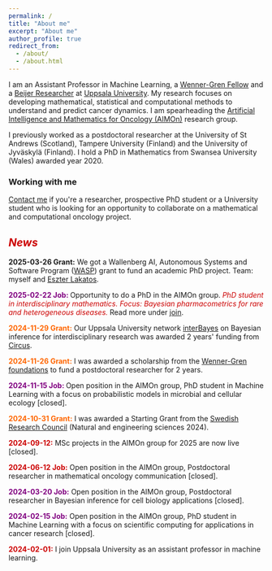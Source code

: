```yaml
---
permalink: /
title: "About me"
excerpt: "About me"
author_profile: true
redirect_from: 
  - /about/
  - /about.html
---
```


<p>
I am an Assistant Professor in Machine Learning, a 
<a href="https://www.swgc.org/">Wenner-Gren Fellow</a> and a  
<a href="https://beijerstiftelsen.se/en/partners/the-beijer-laboratory-ai-research">Beijer Researcher</a> at 
<a href="https://www.uu.se/en">Uppsala University</a>. 
My research focuses on developing mathematical, statistical and computational methods to understand and predict cancer dynamics. 
I am spearheading the 
<a href="https://sarahamis.github.io/group/">Artificial Intelligence and Mathematics for Oncology (AIMOn)</a> 
research group. 
</p>

<p>
I previously worked as a postdoctoral researcher at the University of St Andrews (Scotland), Tampere University (Finland) and the University of Jyväskylä (Finland). I hold a PhD in Mathematics from Swansea University (Wales) awarded year 2020.
</p>

### Working with me

<a href="https://sarahamis.github.io/contact/">Contact me</a> 
if you're a researcher, prospective PhD student or a University student who is looking for an opportunity to collaborate on a mathematical and computational oncology project. 

## <span style="color: #cc0000;">*News*</span>

<p>
<span style="color: ##ff6600;"><b>2025-03-26 Grant:</b></span> We got a Wallenberg AI, Autonomous Systems and Software Program (<a href="https://www.uu.se/centrum/circus">WASP</a>) grant to fund an academic PhD project. Team: myself and <a href="https://research.chalmers.se/en/person/eszterl">Eszter Lakatos</a>. 
</p>

<p>
<span style="color: #800080;"><b>2025-02-22 Job: </b></span> Opportunity to do a PhD in the AIMOn group. <span style="color: #cc0000;"><i> PhD student in interdisciplinary mathematics. Focus: Bayesian pharmacometrics for rare and heterogeneous diseases. </i></span>Read more under <a href="https://sarahamis.github.io/join/">join</a>.
</p>

<p>
<span style="color: #ff6600;"><b>2024-11-29 Grant:</b></span>  Our Uppsala University network <a href="https://interbayes.github.io/">interBayes</a> on Bayesian inference for interdisciplinary research was awarded 2 years' funding from <a href="https://www.uu.se/centrum/circus">Circus</a>.
</p>

<p>
<span style="color: #ff6600;"><b>2024-11-26 Grant:</b></span>  I was awarded a scholarship from the <a href="https://www.swgc.org/">Wenner-Gren foundations</a> to fund a postdoctoral researcher for 2 years. 
</p>
  
<p>
<span style="color: #800080;"><b>2024-11-15 Job: </b></span> Open position in the AIMOn group, PhD student in Machine Learning with a focus on probabilistic models in microbial and cellular ecology [closed].
</p>

<p>
<span style="color: #ff6600;"><b>2024-10-31 Grant:</b></span> I was awarded a Starting Grant from the <a href="https://www.vr.se/english.html">Swedish Research Council</a> (Natural and engineering sciences 2024). 
</p>

<p>
<span style="color: #cc0000;"><b>2024-09-12:</b></span> MSc projects in the AIMOn group for 2025 are now live [closed].
</p>

<p>
<span style="color: #cc0000;"><b>2024-06-12 Job:</b></span> Open position in the AIMOn group, Postdoctoral researcher in mathematical oncology communication [closed].
</p>

<p>
<span style="color: #800080;"><b>2024-03-20 Job:</b></span> Open position in the AIMOn group, Postdoctoral researcher in Bayesian inference for cell biology applications [closed].
</p>

<p>
<span style="color: #800080"><b>2024-02-15 Job:</b></span> Open position in the AIMOn group, PhD student in Machine Learning with a focus on scientific computing for applications in cancer research [closed].
</p>

<p>
<span style="color: #cc0000;"><b>2024-02-01:</b></span> I join Uppsala University as an assistant professor in machine learning.
</p>



 

